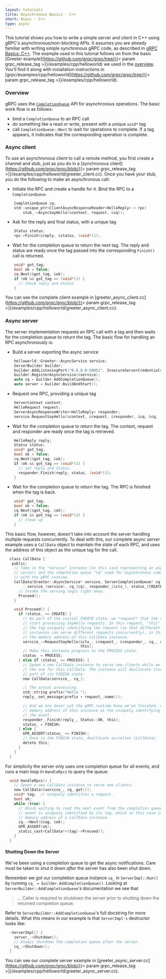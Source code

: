 ```yaml
---
layout: tutorials
title: Asynchronous Basics - C++
short: Async - C++
type: async
---
```


This tutorial shows you how to write a simple server and client in C++ using
gRPC's asynchronous/non-blocking APIs. It assumes you are already familiar with
writing simple synchronous gRPC code, as described in [gRPC Basics:
C++](/docs/tutorials/basic/c/). The example used in this tutorial follows on
from the basic [Greeter example](https://github.com/grpc/grpc/tree/{{< param grpc_release_tag >}}/examples/cpp/helloworld) we used in the
[overview](/docs/). You'll find it along with installation
instructions in
[grpc/examples/cpp/helloworld](https://github.com/grpc/grpc/tree/{{< param grpc_release_tag >}}/examples/cpp/helloworld).

<div id="toc"></div>

### Overview

gRPC uses the
[`CompletionQueue`](/grpc/cpp/classgrpc_1_1_completion_queue.html)
API for asynchronous operations. The basic work flow
is as follows:

- bind a `CompletionQueue` to an RPC call
- do something like a read or write, present with a unique `void*` tag
- call `CompletionQueue::Next` to wait for operations to complete. If a tag
  appears, it indicates that the corresponding operation is complete.

### Async client

To use an asynchronous client to call a remote method, you first create a
channel and stub, just as you do in a [synchronous
client](https://github.com/grpc/grpc/blob/{{< param grpc_release_tag >}}/examples/cpp/helloworld/greeter_client.cc). Once you have your stub, you do
the following to make an asynchronous call:

- Initiate the RPC and create a handle for it. Bind the RPC to a
  `CompletionQueue`.

```c
    CompletionQueue cq;
    std::unique_ptr<ClientAsyncResponseReader<HelloReply> > rpc(
        stub_->AsyncSayHello(&context, request, &cq));
```

- Ask for the reply and final status, with a unique tag

```c
    Status status;
    rpc->Finish(&reply, &status, (void*)1);
```

- Wait for the completion queue to return the next tag. The reply and status are
  ready once the tag passed into the corresponding `Finish()` call is returned.

```c
    void* got_tag;
    bool ok = false;
    cq.Next(&got_tag, &ok);
    if (ok && got_tag == (void*)1) {
      // check reply and status
    }
```

You can see the complete client example in
[greeter&#95;async&#95;client.cc](https://github.com/grpc/grpc/blob/{{< param grpc_release_tag >}}/examples/cpp/helloworld/greeter_async_client.cc).

### Async server

The server implementation requests an RPC call with a tag and then waits for the
completion queue to return the tag. The basic flow for handling an RPC
asynchronously is:

- Build a server exporting the async service

```c
    helloworld::Greeter::AsyncService service;
    ServerBuilder builder;
    builder.AddListeningPort("0.0.0.0:50051", InsecureServerCredentials());
    builder.RegisterAsyncService(&service);
    auto cq = builder.AddCompletionQueue();
    auto server = builder.BuildAndStart();
```

- Request one RPC, providing a unique tag

```c
    ServerContext context;
    HelloRequest request;
    ServerAsyncResponseWriter<HelloReply> responder;
    service.RequestSayHello(&context, &request, &responder, &cq, &cq, (void*)1);
```

- Wait for the completion queue to return the tag. The context, request and
  responder are ready once the tag is retrieved.

```c
    HelloReply reply;
    Status status;
    void* got_tag;
    bool ok = false;
    cq.Next(&got_tag, &ok);
    if (ok && got_tag == (void*)1) {
      // set reply and status
      responder.Finish(reply, status, (void*)2);
    }
```

- Wait for the completion queue to return the tag. The RPC is finished when the
  tag is back.

```c
    void* got_tag;
    bool ok = false;
    cq.Next(&got_tag, &ok);
    if (ok && got_tag == (void*)2) {
      // clean up
    }
```

This basic flow, however, doesn't take into account the server handling multiple
requests concurrently. To deal with this, our complete async server example uses
a `CallData` object to maintain the state of each RPC, and uses the address of
this object as the unique tag for the call.

```c
  class CallData {
   public:
    // Take in the "service" instance (in this case representing an asynchronous
    // server) and the completion queue "cq" used for asynchronous communication
    // with the gRPC runtime.
    CallData(Greeter::AsyncService* service, ServerCompletionQueue* cq)
        : service_(service), cq_(cq), responder_(&ctx_), status_(CREATE) {
      // Invoke the serving logic right away.
      Proceed();
    }

    void Proceed() {
      if (status_ == CREATE) {
        // As part of the initial CREATE state, we *request* that the system
        // start processing SayHello requests. In this request, "this" acts are
        // the tag uniquely identifying the request (so that different CallData
        // instances can serve different requests concurrently), in this case
        // the memory address of this CallData instance.
        service_->RequestSayHello(&ctx_, &request_, &responder_, cq_, cq_,
                                  this);
        // Make this instance progress to the PROCESS state.
        status_ = PROCESS;
      } else if (status_ == PROCESS) {
        // Spawn a new CallData instance to serve new clients while we process
        // the one for this CallData. The instance will deallocate itself as
        // part of its FINISH state.
        new CallData(service_, cq_);

        // The actual processing.
        std::string prefix("Hello ");
        reply_.set_message(prefix + request_.name());

        // And we are done! Let the gRPC runtime know we've finished, using the
        // memory address of this instance as the uniquely identifying tag for
        // the event.
        responder_.Finish(reply_, Status::OK, this);
        status_ = FINISH;
      } else {
        GPR_ASSERT(status_ == FINISH);
        // Once in the FINISH state, deallocate ourselves (CallData).
        delete this;
      }
    }
  }
```

For simplicity the server only uses one completion queue for all events, and
runs a main loop in `HandleRpcs` to query the queue:

```c
  void HandleRpcs() {
    // Spawn a new CallData instance to serve new clients.
    new CallData(&service_, cq_.get());
    void* tag;  // uniquely identifies a request.
    bool ok;
    while (true) {
      // Block waiting to read the next event from the completion queue. The
      // event is uniquely identified by its tag, which in this case is the
      // memory address of a CallData instance.
      cq_->Next(&tag, &ok);
      GPR_ASSERT(ok);
      static_cast<CallData*>(tag)->Proceed();
    }
  }
```

#### Shutting Down the Server
We've been using a completion queue to get the async notifications. Care must be
taken to shut it down *after* the server has also been shut down.

Remember we got our completion queue instance `cq_` in `ServerImpl::Run()` by
running `cq_ = builder.AddCompletionQueue()`. Looking at
`ServerBuilder::AddCompletionQueue`'s documentation we see that

> ... Caller is required to shutdown the server prior to shutting down the
> returned completion queue.

Refer to `ServerBuilder::AddCompletionQueue`'s full docstring for more details.
What this means in our example is that `ServerImpl's` destructor looks like:

```c
  ~ServerImpl() {
    server_->Shutdown();
    // Always shutdown the completion queue after the server.
    cq_->Shutdown();
  }
```

You can see our complete server example in
[greeter&#95;async&#95;server.cc](https://github.com/grpc/grpc/blob/{{< param grpc_release_tag >}}/examples/cpp/helloworld/greeter_async_server.cc).
